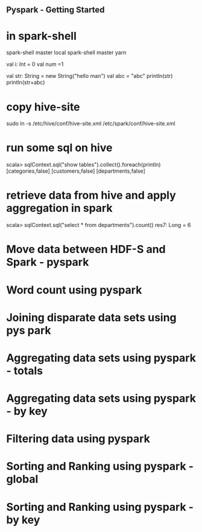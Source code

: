 ## Pyspark - Getting Started

# in spark-shell
spark-shell master local
spark-shell master yarn


val i: Int = 0
val num =1

val str: String = new String("hello man")
val abc = "abc"
println(str)
println(str+abc)


# copy hive-site 
sudo ln -s /etc/hive/conf/hive-site.xml /etc/spark/conf/hive-site.xml

# run some sql on hive
scala> sqlContext.sql("show tables").collect().foreach(println)
[categories,false]
[customers,false]
[departments,false]

# retrieve data from hive and apply aggregation in spark
scala> sqlContext.sql("select * from departments").count()
res7: Long = 6


# Move data between HDF-S and Spark - pyspark


# Word count using pyspark


# Joining disparate data sets using pys park


# Aggregating data sets using pyspark - totals


# Aggregating data sets using pyspark - by key


# Filtering data using pyspark


# Sorting and Ranking using pyspark - global


# Sorting and Ranking using pyspark - by key


